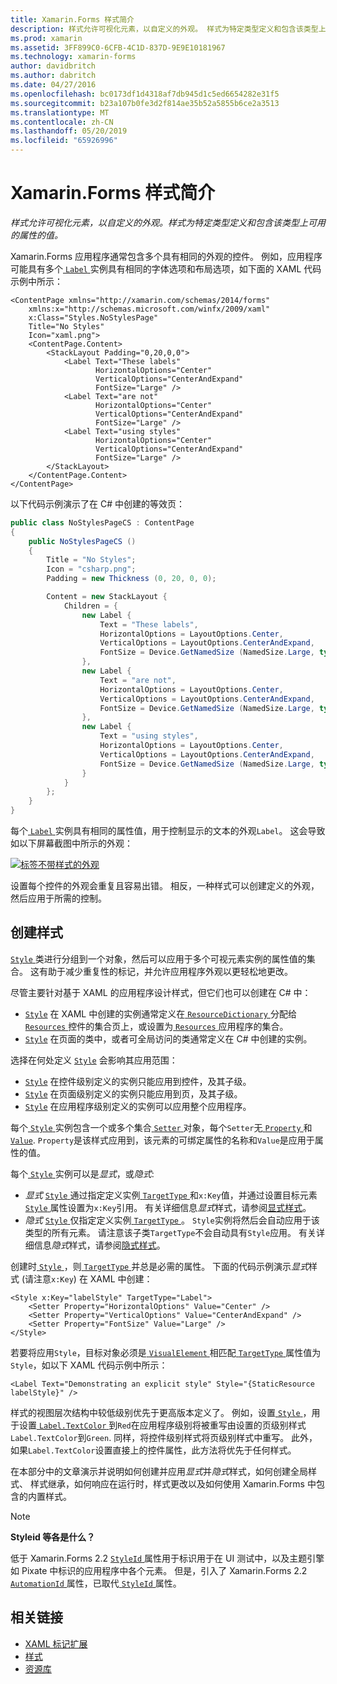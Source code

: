```yaml
---
title: Xamarin.Forms 样式简介
description: 样式允许可视化元素，以自定义的外观。 样式为特定类型定义和包含该类型上可用的属性的值。
ms.prod: xamarin
ms.assetid: 3FF899C0-6CFB-4C1D-837D-9E9E10181967
ms.technology: xamarin-forms
author: davidbritch
ms.author: dabritch
ms.date: 04/27/2016
ms.openlocfilehash: bc0173df1d4318af7db945d1c5ed6654282e31f5
ms.sourcegitcommit: b23a107b0fe3d2f814ae35b52a5855b6ce2a3513
ms.translationtype: MT
ms.contentlocale: zh-CN
ms.lasthandoff: 05/20/2019
ms.locfileid: "65926996"
---
```

# <a name="introduction-to-xamarinforms-styles"></a>Xamarin.Forms 样式简介

_样式允许可视化元素，以自定义的外观。样式为特定类型定义和包含该类型上可用的属性的值。_

Xamarin.Forms 应用程序通常包含多个具有相同的外观的控件。 例如，应用程序可能具有多个[ `Label` ](xref:Xamarin.Forms.Label)实例具有相同的字体选项和布局选项，如下面的 XAML 代码示例中所示：

```xaml
<ContentPage xmlns="http://xamarin.com/schemas/2014/forms"
    xmlns:x="http://schemas.microsoft.com/winfx/2009/xaml"
    x:Class="Styles.NoStylesPage"
    Title="No Styles"
    Icon="xaml.png">
    <ContentPage.Content>
        <StackLayout Padding="0,20,0,0">
            <Label Text="These labels"
                   HorizontalOptions="Center"
                   VerticalOptions="CenterAndExpand"
                   FontSize="Large" />
            <Label Text="are not"
                   HorizontalOptions="Center"
                   VerticalOptions="CenterAndExpand"
                   FontSize="Large" />
            <Label Text="using styles"
                   HorizontalOptions="Center"
                   VerticalOptions="CenterAndExpand"
                   FontSize="Large" />
        </StackLayout>
    </ContentPage.Content>
</ContentPage>
```

以下代码示例演示了在 C# 中创建的等效页：

```csharp
public class NoStylesPageCS : ContentPage
{
    public NoStylesPageCS ()
    {
        Title = "No Styles";
        Icon = "csharp.png";
        Padding = new Thickness (0, 20, 0, 0);

        Content = new StackLayout {
            Children = {
                new Label {
                    Text = "These labels",
                    HorizontalOptions = LayoutOptions.Center,
                    VerticalOptions = LayoutOptions.CenterAndExpand,
                    FontSize = Device.GetNamedSize (NamedSize.Large, typeof(Label))
                },
                new Label {
                    Text = "are not",
                    HorizontalOptions = LayoutOptions.Center,
                    VerticalOptions = LayoutOptions.CenterAndExpand,
                    FontSize = Device.GetNamedSize (NamedSize.Large, typeof(Label))
                },
                new Label {
                    Text = "using styles",
                    HorizontalOptions = LayoutOptions.Center,
                    VerticalOptions = LayoutOptions.CenterAndExpand,
                    FontSize = Device.GetNamedSize (NamedSize.Large, typeof(Label))
                }
            }
        };
    }
}
```

每个[ `Label` ](xref:Xamarin.Forms.Label)实例具有相同的属性值，用于控制显示的文本的外观`Label`。 这会导致如以下屏幕截图中所示的外观：

[![](introduction-images/no-styles.png "标签不带样式的外观")](introduction-images/no-styles-large.png#lightbox "标签不带样式的外观")

设置每个控件的外观会重复且容易出错。 相反，一种样式可以创建定义的外观，然后应用于所需的控制。

## <a name="create-a-style"></a>创建样式

[ `Style` ](xref:Xamarin.Forms.Style)类进行分组到一个对象，然后可以应用于多个可视元素实例的属性值的集合。 这有助于减少重复性的标记，并允许应用程序外观以更轻松地更改。

尽管主要针对基于 XAML 的应用程序设计样式，但它们也可以创建在 C# 中：

- [`Style`](xref:Xamarin.Forms.Style) 在 XAML 中创建的实例通常定义在[ `ResourceDictionary` ](xref:Xamarin.Forms.ResourceDictionary)分配给[ `Resources` ](xref:Xamarin.Forms.VisualElement.Resources)控件的集合页上，或设置为[ `Resources` ](xref:Xamarin.Forms.Application.Resources)应用程序的集合。
- [`Style`](xref:Xamarin.Forms.Style) 在页面的类中，或者可全局访问的类通常定义在 C# 中创建的实例。

选择在何处定义 [`Style`](xref:Xamarin.Forms.Style) 会影响其应用范围：

- [`Style`](xref:Xamarin.Forms.Style) 在控件级别定义的实例只能应用到控件，及其子级。
- [`Style`](xref:Xamarin.Forms.Style) 在页面级别定义的实例只能应用到页，及其子级。
- [`Style`](xref:Xamarin.Forms.Style) 在应用程序级别定义的实例可以应用整个应用程序。

每个[ `Style` ](xref:Xamarin.Forms.Style)实例包含一个或多个集合[ `Setter` ](xref:Xamarin.Forms.Setter)对象，每个`Setter`无[ `Property` ](xref:Xamarin.Forms.Setter.Property)和[`Value`](xref:Xamarin.Forms.Setter.Value). `Property`是该样式应用到，该元素的可绑定属性的名称和`Value`是应用于属性的值。

每个[ `Style` ](xref:Xamarin.Forms.Style)实例可以是*显式*，或*隐式*:

- *显式* [ `Style` ](xref:Xamarin.Forms.Style)通过指定定义实例[ `TargetType` ](xref:Xamarin.Forms.Style.TargetType)和`x:Key`值，并通过设置目标元素[`Style` ](xref:Xamarin.Forms.NavigableElement.Style)属性设置为`x:Key`引用。 有关详细信息*显式*样式，请参阅[显式样式](~/xamarin-forms/user-interface/styles/explicit.md)。
- *隐式* [ `Style` ](xref:Xamarin.Forms.Style)仅指定定义实例[ `TargetType` ](xref:Xamarin.Forms.Style.TargetType)。 `Style`实例将然后会自动应用于该类型的所有元素。 请注意该子类`TargetType`不会自动具有`Style`应用。 有关详细信息*隐式*样式，请参阅[隐式样式](~/xamarin-forms/user-interface/styles/implicit.md)。

创建时[ `Style` ](xref:Xamarin.Forms.Style)，则[ `TargetType` ](xref:Xamarin.Forms.Style.TargetType)并总是必需的属性。 下面的代码示例演示*显式*样式 (请注意`x:Key`) 在 XAML 中创建：

```xaml
<Style x:Key="labelStyle" TargetType="Label">
    <Setter Property="HorizontalOptions" Value="Center" />
    <Setter Property="VerticalOptions" Value="CenterAndExpand" />
    <Setter Property="FontSize" Value="Large" />
</Style>
```

若要将应用`Style`，目标对象必须是[ `VisualElement` ](xref:Xamarin.Forms.VisualElement)相匹配[ `TargetType` ](xref:Xamarin.Forms.Style.TargetType)属性值为`Style`，如以下 XAML 代码示例中所示：

```xaml
<Label Text="Demonstrating an explicit style" Style="{StaticResource labelStyle}" />
```

样式的视图层次结构中较低级别优先于更高版本定义了。 例如，设置[ `Style` ](xref:Xamarin.Forms.Style) ，用于设置[ `Label.TextColor` ](xref:Xamarin.Forms.Label.TextColor)到`Red`在应用程序级别将被重写由设置的页级别样式`Label.TextColor`到`Green`. 同样，将控件级别样式将页级别样式中重写。 此外，如果`Label.TextColor`设置直接上的控件属性，此方法将优先于任何样式。

在本部分中的文章演示并说明如何创建并应用*显式*并*隐式*样式，如何创建全局样式、 样式继承，如何响应在运行时，样式更改以及如何使用 Xamarin.Forms 中包含的内置样式。

> [!NOTE]
> **Styleid 等各是什么？**
>
> 低于 Xamarin.Forms 2.2 [ `StyleId` ](xref:Xamarin.Forms.Element.StyleId)属性用于标识用于在 UI 测试中，以及主题引擎如 Pixate 中标识的应用程序中各个元素。 但是，引入了 Xamarin.Forms 2.2 [ `AutomationId` ](xref:Xamarin.Forms.Element.AutomationId)属性，已取代[ `StyleId` ](xref:Xamarin.Forms.Element.StyleId)属性。

## <a name="related-links"></a>相关链接

- [XAML 标记扩展](~/xamarin-forms/xaml/xaml-basics/xaml-markup-extensions.md)
- [样式](xref:Xamarin.Forms.Style)
- [资源库](xref:Xamarin.Forms.Setter)
